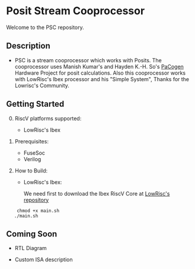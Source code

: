 # Posit Stream Cooprocessor
Welcome to the PSC repository.

## Description
- PSC is a stream cooprocessor which works with Posits. The cooprocessor uses Manish Kumar's and Hayden K.-H. So's [PaCogen](https://github.com/manish-kj/PACoGen) Hardware Project for posit calculations. Also this cooprocessor works with LowRisc's Ibex processor and his "Simple System", Thanks for the Lowrisc's Community.

## Getting Started
0. RiscV platforms supported:
   - LowRisc's Ibex
  
1. Prerequisites:
   - FuseSoc
   - Verilog
  
2. How to Build:
   - LowRisc's Ibex:
   
      We need first to download the Ibex RiscV Core at [LowRisc's repository](https://github.com/lowRISC/ibex/)
  ```
      chmod +x main.sh
     ./main.sh
  ```

## Coming Soon

- RTL Diagram

- Custom ISA description
